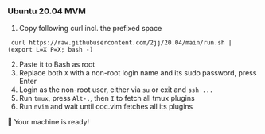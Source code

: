 ### Ubuntu 20.04 MVM

1. Copy following curl incl. the prefixed space
```
 curl https://raw.githubusercontent.com/2jj/20.04/main/run.sh | (export L=X P=X; bash -)
```
2. Paste it to Bash as root
3. Replace both `X` with a non-root login name and its sudo password, press Enter
4. Login as the non-root user, either via `su` or exit and `ssh ...`
5. Run `tmux`, press `Alt-,`, then `I` to fetch all tmux plugins
6. Run `nvim` and wait until coc.vim fetches all its plugins

🎁 Your machine is ready! 
